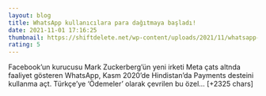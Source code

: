 ```yaml
--- 
layout: blog
title: WhatsApp kullanıcılara para dağıtmaya başladı!
date: 2021-11-01 17:16:25
thumbnail: https://shiftdelete.net/wp-content/uploads/2021/11/whatsapp-kullanicilara-para-dagitmaya-basladi.jpg
rating: 5
---
```

Facebook’un kurucusu Mark Zuckerberg’ün yeni irketi Meta çats altnda faaliyet gösteren WhatsApp, Kasm 2020’de Hindistan’da Payments desteini kullanma açt. Türkçe’ye ‘Ödemeler’ olarak çevrilen bu özel… [+2325 chars]